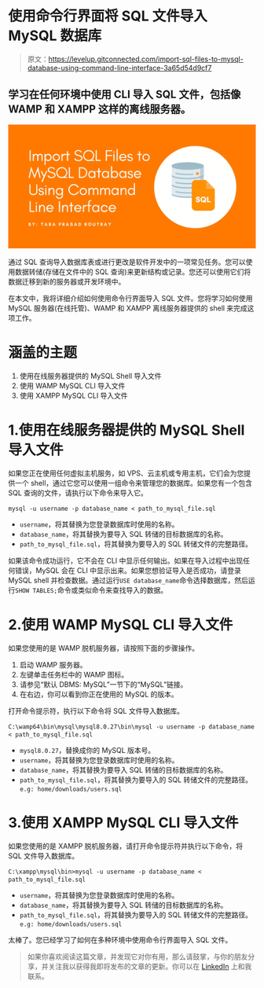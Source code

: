 # 使用命令行界面将 SQL 文件导入 MySQL 数据库

> 原文：<https://levelup.gitconnected.com/import-sql-files-to-mysql-database-using-command-line-interface-3a65d54d9cf7>

## 学习在任何环境中使用 CLI 导入 SQL 文件，包括像 WAMP 和 XAMPP 这样的离线服务器。

![](img/046fa652a717a1ec31ff1d7dd0df8651.png)

通过 SQL 查询导入数据库表或进行更改是软件开发中的一项常见任务。您可以使用数据转储(存储在文件中的 SQL 查询)来更新结构或记录。您还可以使用它们将数据迁移到新的服务器或开发环境中。

在本文中，我将详细介绍如何使用命令行界面导入 SQL 文件。您将学习如何使用 MySQL 服务器(在线托管)、WAMP 和 XAMPP 离线服务器提供的 shell 来完成这项工作。

# 涵盖的主题

1.  使用在线服务器提供的 MySQL Shell 导入文件
2.  使用 WAMP MySQL CLI 导入文件
3.  使用 XAMPP MySQL CLI 导入文件

# 1.使用在线服务器提供的 MySQL Shell 导入文件

如果您正在使用任何虚拟主机服务，如 VPS、云主机或专用主机，它们会为您提供一个 shell，通过它您可以使用一组命令来管理您的数据库。如果您有一个包含 SQL 查询的文件，请执行以下命令来导入它。

```
mysql -u username -p database_name < path_to_mysql_file.sql
```

*   `username`，将其替换为您登录数据库时使用的名称。
*   `database_name`，将其替换为要导入 SQL 转储的目标数据库的名称。
*   `path_to_mysql_file.sql`，将其替换为要导入的 SQL 转储文件的完整路径。
    

如果该命令成功运行，它不会在 CLI 中显示任何输出。如果在导入过程中出现任何错误，MySQL 会在 CLI 中显示出来。如果您想验证导入是否成功，请登录 MySQL shell 并检查数据。通过运行`USE database_name`命令选择数据库，然后运行`SHOW TABLES;`命令或类似命令来查找导入的数据。

# 2.使用 WAMP MySQL CLI 导入文件

如果您使用的是 WAMP 脱机服务器，请按照下面的步骤操作。

1.  启动 WAMP 服务器。
2.  左键单击任务栏中的 WAMP 图标。
3.  请参见“默认 DBMS: MySQL”一节下的“MySQL”链接。
4.  在右边，你可以看到你正在使用的 MySQL 的版本。

打开命令提示符，执行以下命令将 SQL 文件导入数据库。

```
C:\wamp64\bin\mysql\mysql8.0.27\bin\mysql -u username -p database_name < path_to_mysql_file.sql
```

*   `mysql8.0.27`，替换成你的 MySQL 版本号。
*   `username`，将其替换为您登录数据库时使用的名称。
*   `database_name`，将其替换为要导入 SQL 转储的目标数据库的名称。
*   `path_to_mysql_file.sql`，将其替换为要导入的 SQL 转储文件的完整路径。
    `e.g: home/downloads/users.sql`

# 3.使用 XAMPP MySQL CLI 导入文件

如果您使用的是 XAMPP 脱机服务器，请打开命令提示符并执行以下命令，将 SQL 文件导入数据库。

```
C:\xampp\mysql\bin>mysql -u username -p database_name < path_to_mysql_file.sql
```

*   `username`，将其替换为您登录数据库时使用的名称。
*   `database_name`，将其替换为要导入 SQL 转储的目标数据库的名称。
*   `path_to_mysql_file.sql`，将其替换为要导入的 SQL 转储文件的完整路径。
    `e.g: home/downloads/users.sql`

太棒了。您已经学习了如何在多种环境中使用命令行界面导入 SQL 文件。

> 如果你喜欢阅读这篇文章，并发现它对你有用，那么请鼓掌，与你的朋友分享，并关注我以获得我即将发布的文章的更新。你可以在 [LinkedIn](https://medium.com/@tararoutray) 上和我联系。